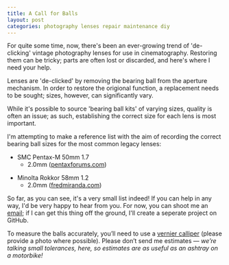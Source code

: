 ```yaml
---
title: A Call for Balls
layout: post
categories: photography lenses repair maintenance diy
---
```


For quite some time, now, there's been an ever-growing trend of 'de-clicking' vintage photography lenses for use in cinematography. Restoring them can be tricky; parts are often lost or discarded, and here's where I need your help.

Lenses are 'de-clicked' by removing the bearing ball from the aperture mechanism. In order to restore the origional function, a replacement needs to be sought; sizes, however, can significantly vary. 

While it's possible to source 'bearing ball kits' of varying sizes, quality is often an issue; as such, establishing the correct size for each lens is most important.

I'm attempting to make a reference list with the aim of recording the correct bearing ball sizes for the most common legacy lenses:

- SMC Pentax-M 50mm 1.7
   - 2.0mm ([pentaxforums.com](https://www.pentaxforums.com/forums/10-pentax-slr-lens-discussion/226394-aperture-ring-ball-bearing-size-availability-m50-1-7-a.html))
 
[]()

- Minolta Rokkor 58mm 1.2
   - 2.0mm ([fredmiranda.com](https://www.fredmiranda.com/forum/topic/749370))

So far, as you can see, it's a very small list indeed! If you can help in any way, I'd be very happy to hear from you. For now, you can shoot me an [email](https://martbetz.github.io/contact.html); if I can get this thing off the ground, I'll create a seperate project on GitHub.

To measure the balls accurately, you’ll need to use a <a href="https://en.m.wikipedia.org/wiki/Calipers#Vernier_caliper)">vernier calliper</a> (please provide a photo where possible). Please don’t send me estimates&nbsp;— <i>we’re talking small tolerances, here, so estimates are as useful as an ashtray on a motorbike!</i>

